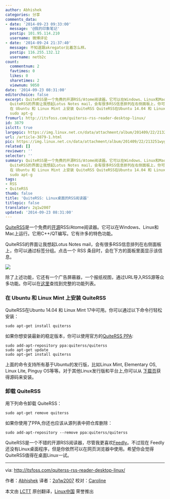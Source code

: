 ```yaml
---
author: Abhishek
categories: 分享
comments_data:
- date: '2014-09-23 09:33:00'
  message: '@我的印象笔记'
  postip: 101.95.114.210
  username: 微博评论
- date: '2014-09-24 21:37:40'
  message: 不知道跟akregator比着怎么样。
  postip: 116.255.132.12
  username: netb2c
count:
  commentnum: 2
  favtimes: 0
  likes: 0
  sharetimes: 2
  viewnum: 9050
date: '2014-09-23 08:31:00'
editorchoice: false
excerpt: QuiteRSS是一个免费的开源RSS/Atome阅读器。它可以在Windows、Linux和Mac上运行。它用C++/QT编写。它有许多的特色功能。
  QuiteRSS的界面让我想起Lotus Notes mail，会有很多RSS信息排列在右侧面板上，你可以通过标签分组。点击一个 RSS 条目时，会在下方的面板里面显示该信息。  除了上述功能，它还有一个广告屏蔽器，一个报纸视图，通过URL导入RSS源等众多功能。你可以在这里查找到完整的功能列表。
  在 Ubuntu 和 Linux Mint 上安装 QuiteRSS QuiteRSS在Ubuntu 14.04 和 Linux Mint 17中可用。你可以通过以下命令行轻松安装：
  sudo apt-g
fromurl: http://itsfoss.com/quiterss-rss-reader-desktop-linux/
id: 3879
islctt: true
largepic: https://img.linux.net.cn/data/attachment/album/201409/22/213251wyglmedgpededeev.jpeg
url: /article-3879-1.html
pic: https://img.linux.net.cn/data/attachment/album/201409/22/213251wyglmedgpededeev.jpeg.thumb.jpg
related: []
reviewer: ''
selector: ''
summary: QuiteRSS是一个免费的开源RSS/Atome阅读器。它可以在Windows、Linux和Mac上运行。它用C++/QT编写。它有许多的特色功能。
  QuiteRSS的界面让我想起Lotus Notes mail，会有很多RSS信息排列在右侧面板上，你可以通过标签分组。点击一个 RSS 条目时，会在下方的面板里面显示该信息。  除了上述功能，它还有一个广告屏蔽器，一个报纸视图，通过URL导入RSS源等众多功能。你可以在这里查找到完整的功能列表。
  在 Ubuntu 和 Linux Mint 上安装 QuiteRSS QuiteRSS在Ubuntu 14.04 和 Linux Mint 17中可用。你可以通过以下命令行轻松安装：
  sudo apt-g
tags:
- RSS
- QuiteRSS
thumb: false
title: 'QuiteRSS: Linux桌面的RSS阅读器'
titlepic: false
translator: 2q1w2007
updated: '2014-09-23 08:31:00'
---
```


[QuiteRSS](http://quiterss.org/)是一个免费的[开源](http://itsfoss.com/category/open-source-software/)RSS/Atome阅读器。它可以在Windows、Linux和Mac上运行。它用C++/QT编写。它有许多的特色功能。


QuiteRSS的界面让我想起Lotus Notes mail，会有很多RSS信息排列在右侧面板上，你可以通过标签分组。点击一个 RSS 条目时，会在下方的面板里面显示该信息。


![](/data/attachment/album/201409/22/213251wyglmedgpededeev.jpeg)


除了上述功能，它还有一个广告屏蔽器，一个报纸视图，通过URL导入RSS源等众多功能。你可以在[这里](http://quiterss.org/en/about)查找到完整的功能列表。


### 在 Ubuntu 和 Linux Mint 上安装 QuiteRSS


QuiteRSS在Ubuntu 14.04 和 Linux Mint 17中可用。你可以通过以下命令行轻松安装：



```
sudo apt-get install quiterss

```

如果你想安装最新的稳定版本，你可以使用官方的[QuiteRSS PPA](https://launchpad.net/%7Equiterss/+archive/ubuntu/quiterss/):



```
sudo add-apt-repository ppa:quiterss/quiterss
sudo apt-get update
sudo apt-get install quiterss

```

上面的命令支持所有基于Ubuntu的发行版，比如Linux Mint, Elementary OS, Linux Lite, Pinguy OS等等。对于其他Linux发行版和平台上,你可以从 [下载页](http://quiterss.org/en/download)获得源码来安装。


### 卸载 QuiteRSS


用下列命令卸载 QuiteRSS：



```
sudo apt-get remove quiterss

```

如果你使用了PPA,你还也应该从源列表中把仓库删除：



```
sudo add-apt-repository --remove ppa:quiterss/quiterss

```

QuiteRSS是一个不错的开源RSS阅读器，尽管我更喜欢[Feedly](http://feedly.com/)。不过现在 Feedly 还没有Linux桌面程序，但是你依然可以在网页浏览器中使用。希望你会觉得QuiteRSS值得在桌面Linux一试。




---


via: <http://itsfoss.com/quiterss-rss-reader-desktop-linux/>


作者：[Abhishek](http://itsfoss.com/author/Abhishek/) 译者：[2q1w2007](https://github.com/2q1w2007) 校对：[Caroline](https://github.com/carolinewuyan)


本文由 [LCTT](https://github.com/LCTT/TranslateProject) 原创翻译，[Linux中国](http://linux.cn/) 荣誉推出